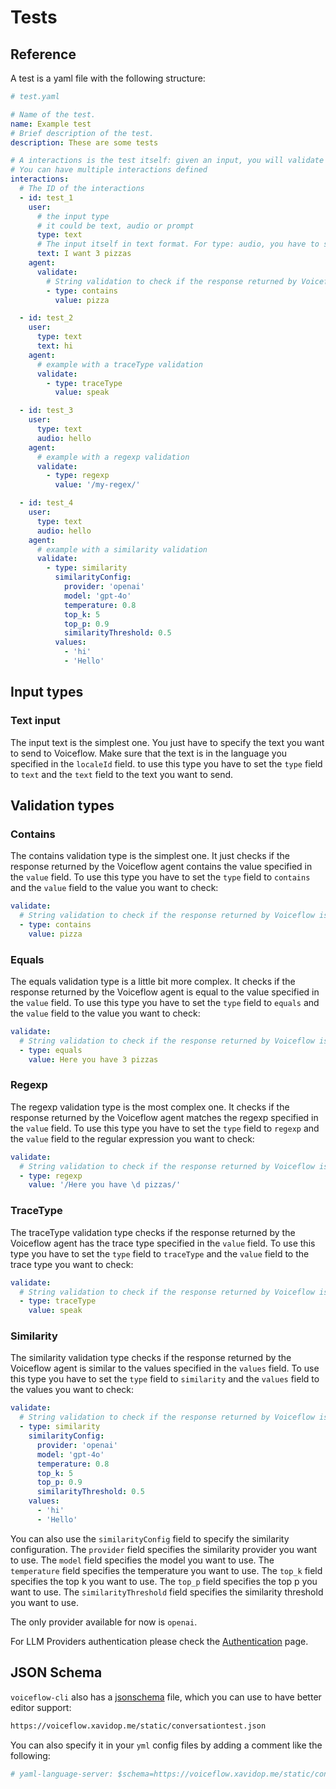 # Tests

## Reference

A test is a yaml file with the following structure:

```yaml
# test.yaml

# Name of the test.
name: Example test
# Brief description of the test.
description: These are some tests

# A interactions is the test itself: given an input, you will validate the agent response returned by Voiceflow
# You can have multiple interactions defined
interactions:
  # The ID of the interactions
  - id: test_1
    user:
      # the input type
      # it could be text, audio or prompt
      type: text
      # The input itself in text format. For type: audio, you have to specify the audio file.
      text: I want 3 pizzas
    agent:
      validate:
        # String validation to check if the response returned by Voiceflow is correct
        - type: contains
          value: pizza

  - id: test_2
    user: 
      type: text
      text: hi
    agent:
      # example with a traceType validation
      validate:
        - type: traceType
          value: speak

  - id: test_3
    user: 
      type: text
      audio: hello
    agent:
      # example with a regexp validation
      validate:
        - type: regexp
          value: '/my-regex/'

  - id: test_4
    user: 
      type: text
      audio: hello
    agent:
      # example with a similarity validation
      validate:
        - type: similarity
          similarityConfig:
            provider: 'openai'
            model: 'gpt-4o'
            temperature: 0.8
            top_k: 5
            top_p: 0.9
            similarityThreshold: 0.5
          values:
            - 'hi'
            - 'Hello'
```

## Input types

### Text input

The input text is the simplest one. You just have to specify the text you want to send to Voiceflow. Make sure that the text is in the language you specified in the `localeId` field. to use this type you have to set the `type` field to `text` and the `text` field to the text you want to send.



## Validation types

### Contains

The contains validation type is the simplest one. It just checks if the response returned by the Voiceflow agent contains the value specified in the `value` field. To use this type you have to set the `type` field to `contains` and the `value` field to the value you want to check:

```yaml
validate:
  # String validation to check if the response returned by Voiceflow is correct
  - type: contains
    value: pizza
```

### Equals

The equals validation type is a little bit more complex. It checks if the response returned by the Voiceflow agent is equal to the value specified in the `value` field. To use this type you have to set the `type` field to `equals` and the `value` field to the value you want to check:

```yaml
validate:
  # String validation to check if the response returned by Voiceflow is correct
  - type: equals
    value: Here you have 3 pizzas
```

### Regexp

The regexp validation type is the most complex one. It checks if the response returned by the Voiceflow agent matches the regexp specified in the `value` field. To use this type you have to set the `type` field to `regexp` and the `value` field to the regular expression you want to check:

```yaml
validate:
  # String validation to check if the response returned by Voiceflow is correct
  - type: regexp
    value: '/Here you have \d pizzas/'
```

### TraceType
The traceType validation type checks if the response returned by the Voiceflow agent has the trace type specified in the `value` field. To use this type you have to set the `type` field to `traceType` and the `value` field to the trace type you want to check:

```yaml
validate:
  # String validation to check if the response returned by Voiceflow is correct
  - type: traceType
    value: speak
```

### Similarity
The similarity validation type checks if the response returned by the Voiceflow agent is similar to the values specified in the `values` field. To use this type you have to set the `type` field to `similarity` and the `values` field to the values you want to check:

```yaml
validate:
  # String validation to check if the response returned by Voiceflow is correct
  - type: similarity
    similarityConfig:
      provider: 'openai'
      model: 'gpt-4o'
      temperature: 0.8
      top_k: 5
      top_p: 0.9
      similarityThreshold: 0.5
    values:
      - 'hi'
      - 'Hello'
```

You can also use the `similarityConfig` field to specify the similarity configuration. The `provider` field specifies the similarity provider you want to use. The `model` field specifies the model you want to use. The `temperature` field specifies the temperature you want to use. The `top_k` field specifies the top k you want to use. The `top_p` field specifies the top p you want to use. The `similarityThreshold` field specifies the similarity threshold you want to use.

The only provider available for now is `openai`.

For LLM Providers authentication please check the [Authentication](/overview/authentication) page.


## JSON Schema

`voiceflow-cli` also has a [jsonschema](http://json-schema.org/draft/2020-12/json-schema-validation.html) file, which you can use to have better
editor support:

```sh
https://voiceflow.xavidop.me/static/conversationtest.json
```

You can also specify it in your `yml` config files by adding a
comment like the following:
```yaml
# yaml-language-server: $schema=https://voiceflow.xavidop.me/static/conversationtest.json
```
